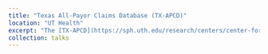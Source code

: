 ```yaml
---
title: "Texas All-Payor Claims Database (TX-APCD)"
location: "UT Health"
excerpt: "The [TX-APCD](https://sph.uth.edu/research/centers/center-for-health-care-data/texas-all-payor-claims-database/) includes medical, pharmacy, and dental claims, as well as eligibility and provider files, collected from private and public payors. It will contain administrative claims information on approximately 60% of all covered Texans, representing nearly 100% of medical claims regulated by the state.<br/><img src='https://raw.githubusercontent.com/bikaiming93/bikaiming93.github.io/master/images/Re1.png?raw=true' alt='Digital Twin Project Image'>"
collection: talks
---
```


